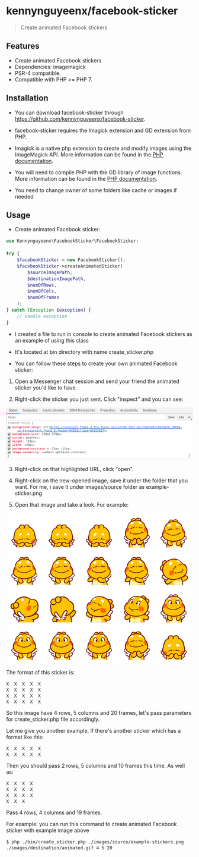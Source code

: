 kennynguyeenx/facebook-sticker
=============

> Create animated Facebook stickers

Features
--------

- Create animated Facebook stickers
- Dependencies: imagemagick
- PSR-4 compatible.
- Compatible with PHP >= PHP 7.

Installation
------------

- You can download facebook-sticker through https://github.com/kennynguyeenx/facebook-sticker.

- facebook-sticker requires the Imagick extension and GD extension from PHP.
 
- Imagick is a native php extension to create and modify images using the ImageMagick API.
More information can be found in the [PHP documentation](http://php.net/manual/en/intro.imagick.php).

- You will need to compile PHP with the GD library of image functions.
More information can be found in the [PHP documentation](http://php.net/manual/en/intro.imagick.php).

- You need to change owner of some folders like cache or images if needed 

Usage
-----

- Create animated Facebook sticker:

```php
use Kennynguyeenx\FacebookSticker\FacebookSticker;

try {
    $facebookSticker = new FacebookSticker();
    $facebookSticker->createAnimatedSticker(
        $sourceImagePath,
        $destinationImagePath,
        $numOfRows,
        $numOfCols,
        $numOfFrames
    );
} catch (Exception $exception) {
    // Handle exception
}
```
- I created a file to run in console to create animated Facebook stickers as an example of using this class

- It's located at bin directory with name create_sticker.php

- You can follow these steps to create your own animated Facebook sticker:

1. Open a Messenger chat session and send your friend the animated sticker you'd like to have.

2. Right-click the sticker you just sent. Click "inspect" and you can see:

![Background Image URL](README-assets/background_image_url.png)

3. Right-click on that highlighted URL, click "open".

4. Right-click on the new-opened image, save it under the folder that you want. For me, i save it under images/source folder as example-sticker.png

5. Open that image and take a look. For example:

![An example stickerset](README-assets/example-sticker.png)

The format of this sticker is:

```
X  X  X  X  X
X  X  X  X  X
X  X  X  X  X
X  X  X  X  X
```

So this image have 4 rows, 5 columns and 20 frames, let's pass parameters for create_sticker.php file accordingly. 

Let me give you another example. If there's another sticker which has a format like this:

```
X  X  X  X  X
X  X  X  X  X
```

Then you should pass 2 rows, 5 columns and 10 frames this time. As well as:

```
X  X  X  X
X  X  X  X
X  X  X  X
X  X  X
```
 
Pass 4 rows, 4 columns and 19 frames.

For example: you can run this command to create animated Facebook sticker with example image above

```
$ php ./bin/create_sticker.php ./images/source/example-stickers.png ./images/destination/animated.gif 4 5 20
```

